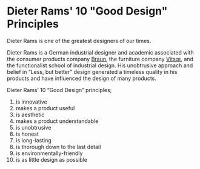 # Dieter Rams' 10 "Good Design" Principles

Dieter Rams is one of the greatest designers of our times.

Dieter Rams is a German industrial designer and academic associated with the consumer products company [Braun](https://braun.com), the furniture company [Vitsœ](https://www.vitsoe.com), and the functionalist school of industrial design. His unobtrusive approach and belief in “Less, but better” design generated a timeless quality in his products and have influenced the design of many products.

Dieter Rams’ 10 “Good Design” principles;

1. is innovative
2. makes a product useful
3. is aesthetic
4. makes a product understandable
5. is unobtrusive
6. is honest
7. is long-lasting
8. is thorough down to the last detail
9. is environmentally-friendly
10. is as little design as possible
